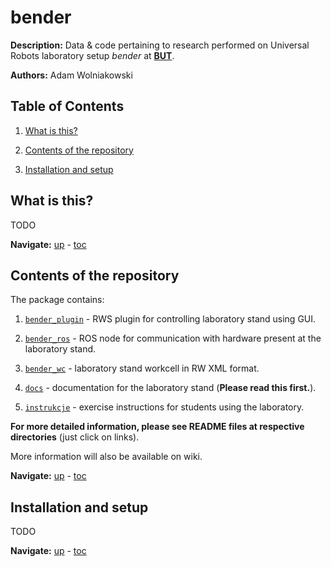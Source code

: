 bender
======
**Description:** Data &amp; code pertaining to research performed on Universal Robots laboratory setup *bender* at [**BUT**][but].

**Authors:** Adam Wolniakowski


Table of Contents
-----------------

1. [What is this?](#what-is-this)

2. [Contents of the repository](#contents-of-the-repository)

3. [Installation and setup](#installation-and-setup)


What is this?
-------------
TODO

**Navigate:** [up](#what-is-this) - [toc](#table-of-contents)


Contents of the repository
--------------------------
The package contains:

1. [`bender_plugin`](bender_plugin/README.md) - RWS plugin for controlling laboratory stand using GUI.

2. [`bender_ros`](bender_ros/README.md) - ROS node for communication with hardware present at the laboratory stand.

3. [`bender_wc`](bender_wc/README.md) - laboratory stand workcell in RW XML format.

4. [`docs`](docs/README.md) - documentation for the laboratory stand (**Please read this first.**).

5. [`instrukcje`](instrukcje/README.md) - exercise instructions for students using the laboratory.

**For more detailed information, please see README files at respective directories** (just click on links).

More information will also be available on wiki.

**Navigate:** [up](#contents-of-the-repository) - [toc](#table-of-contents)


Installation and setup
----------------------
TODO

**Navigate:** [up](#installation-and-setup) - [toc](#table-of-contents)


[but]: http://pb.edu.pl "Białystok University of Technology"
